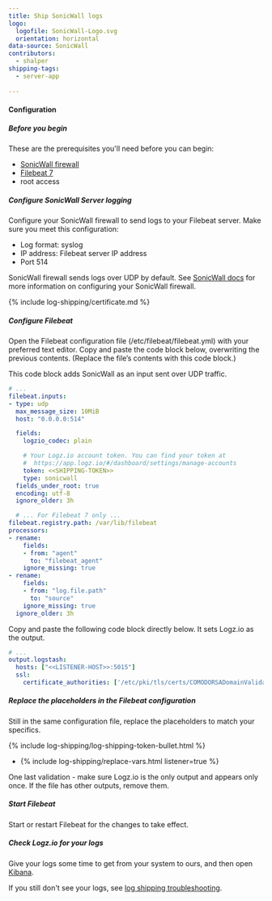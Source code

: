 ```yaml
---
title: Ship SonicWall logs
logo:
  logofile: SonicWall-Logo.svg
  orientation: horizontal
data-source: SonicWall
contributors:
  - shalper
shipping-tags:
  - server-app
    
---
```


#### Configuration

<div class="tasklist">

##### Before you begin

These are the prerequisites you'll need before you can begin:

* [SonicWall firewall](https://www.sonicwall.com/products/firewalls)
* [Filebeat 7](https://www.elastic.co/guide/en/beats/filebeat/current/filebeat-installation.html)
* root access

##### Configure SonicWall Server logging

Configure your SonicWall firewall to send logs to your Filebeat server.
Make sure you meet this configuration:

* Log format: syslog
* IP address: Filebeat server IP address
* Port 514

SonicWall firewall sends logs over UDP by default. See [SonicWall docs](https://www.sonicwall.com/support/technical-documentation/?language=English) for more information
on configuring your SonicWall firewall.

{% include log-shipping/certificate.md %}

##### Configure Filebeat

Open the Filebeat configuration file (/etc/filebeat/filebeat.yml) with your preferred text editor. Copy and paste the code block below, overwriting the previous contents.
(Replace the file’s contents with this code block.)

This code block adds SonicWall as an input sent over UDP traffic.

```yaml
# ...
filebeat.inputs:
- type: udp
  max_message_size: 10MiB
  host: "0.0.0.0:514"

  fields:
    logzio_codec: plain

    # Your Logz.io account token. You can find your token at
    #  https://app.logz.io/#/dashboard/settings/manage-accounts
    token: <<SHIPPING-TOKEN>>
    type: sonicwall
  fields_under_root: true
  encoding: utf-8
  ignore_older: 3h

  # ... For Filebeat 7 only ...
filebeat.registry.path: /var/lib/filebeat
processors:
- rename:
    fields:
    - from: "agent"
      to: "filebeat_agent"
    ignore_missing: true
- rename:
    fields:
    - from: "log.file.path"
      to: "source"
    ignore_missing: true
  ignore_older: 3h
```

Copy and paste the following code block directly below.
It sets Logz.io as the output.


```yaml
# ...
output.logstash:
  hosts: ["<<LISTENER-HOST>>:5015"]
  ssl:
    certificate_authorities: ['/etc/pki/tls/certs/COMODORSADomainValidationSecureServerCA.crt']
```

##### Replace the placeholders in the Filebeat configuration

Still in the same configuration file, replace the placeholders to match your specifics.

{% include log-shipping/log-shipping-token-bullet.html %}

* {% include log-shipping/replace-vars.html listener=true %}

One last validation - make sure Logz.io is the only output and appears only once.
If the file has other outputs, remove them.

##### Start Filebeat

Start or restart Filebeat for the changes to take effect.

##### Check Logz.io for your logs

Give your logs some time to get from your system to ours, and then open [Kibana](https://app.logz.io/#/dashboard/kibana).

If you still don't see your logs, see [log shipping troubleshooting]({{site.baseurl}}/user-guide/log-shipping/log-shipping-troubleshooting.html).

</div>
